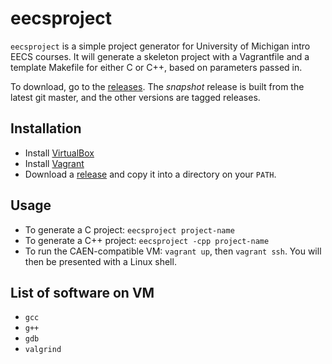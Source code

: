 # eecsproject

`eecsproject` is a simple project generator for University of Michigan
intro EECS courses. It will generate a skeleton project with a Vagrantfile and
a template Makefile for either C or C++, based on parameters passed in.

To download, go to the [releases](https://github.com/moosingin3space/eecsproject/releases).
The *snapshot* release is built from the latest git master, and the other
versions are tagged releases.

## Installation

- Install [VirtualBox](https://www.virtualbox.org)
- Install [Vagrant](https://vagrantup.com)
- Download a [release](https://github.com/moosingin3space/eecsproject/releases)
  and copy it into a directory on your `PATH`.

## Usage

- To generate a C project: `eecsproject project-name`
- To generate a C++ project: `eecsproject -cpp project-name`
- To run the CAEN-compatible VM: `vagrant up`, then `vagrant ssh`.
  You will then be presented with a Linux shell.

## List of software on VM

- `gcc`
- `g++`
- `gdb`
- `valgrind`
